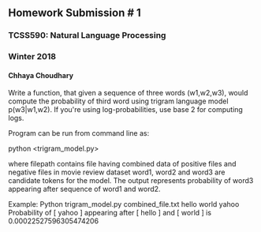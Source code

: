 ## Homework Submission # 1 
### TCSS590: Natural Language Processing 
### Winter 2018 
#### Chhaya Choudhary

Write a function, that given a sequence of three words (w1,w2,w3), would compute the probability of third word using trigram language model p(w3|w1,w2). If you're using log-probabilities, use base 2 for computing logs.

Program can be run from command line as: 

python <trigram_model.py> <filepath> <word1> <word2> <word3>
  
where filepath contains file having combined data of positive files and negative files in movie review dataset
word1, word2 and word3 are candidate tokens for the model. The output represents probability of word3 appearing after sequence of word1 and word2.

Example:
Python trigram_model.py combined_file.txt hello world yahoo
Probability of [ yahoo ] appearing after [ hello ] and [ world ] is 0.00022527596305474206
